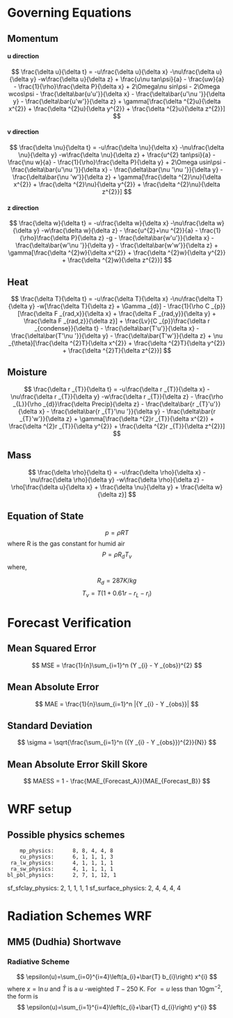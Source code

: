 # Governing Equations
## Momentum
#### u direction
$$ \frac{\delta u}{\delta t} = -u\frac{\delta u}{\delta x} -\nu\frac{\delta u}{\delta y} -w\frac{\delta u}{\delta z} + \frac{u\nu tan\psi}{a} - \frac{uw}{a} - \frac{1}{\rho}\frac{\delta P}{\delta x} + 2\Omega\nu sin\psi - 2\Omega wcos\psi - \frac{\delta\bar{u'u'}}{\delta x} - \frac{\delta\bar{u'\nu '}}{\delta y} - \frac{\delta\bar{u'w'}}{\delta z} + \gamma[\frac{\delta ^{2}u}{\delta x^{2}} + \frac{\delta ^{2}u}{\delta y^{2}} + \frac{\delta ^{2}u}{\delta z^{2}}]  $$
#### v direction
$$ \frac{\delta \nu}{\delta t} = -u\frac{\delta \nu}{\delta x} -\nu\frac{\delta \nu}{\delta y} -w\frac{\delta \nu}{\delta z} + \frac{u^{2} tan\psi}{a} - \frac{\nu w}{a} - \frac{1}{\rho}\frac{\delta P}{\delta y} + 2\Omega usin\psi - \frac{\delta\bar{u'\nu '}}{\delta x} - \frac{\delta\bar{\nu '\nu '}}{\delta y} - \frac{\delta\bar{\nu 'w'}}{\delta z} + \gamma[\frac{\delta ^{2}\nu}{\delta x^{2}} + \frac{\delta ^{2}\nu}{\delta y^{2}} + \frac{\delta ^{2}\nu}{\delta z^{2}}]  $$

#### z direction
$$ \frac{\delta w}{\delta t} = -u\frac{\delta w}{\delta x} -\nu\frac{\delta w}{\delta y} -w\frac{\delta w}{\delta z} - \frac{u^{2}+\nu ^{2}}{a} - \frac{1}{\rho}\frac{\delta P}{\delta z} -g - \frac{\delta\bar{w'u'}}{\delta x} - \frac{\delta\bar{w'\nu '}}{\delta y} - \frac{\delta\bar{w'w'}}{\delta z} + \gamma[\frac{\delta ^{2}w}{\delta x^{2}} + \frac{\delta ^{2}w}{\delta y^{2}} + \frac{\delta ^{2}w}{\delta z^{2}}]  $$

## Heat
$$ \frac{\delta T}{\delta t} = -u\frac{\delta T}{\delta x} -\nu\frac{\delta T}{\delta y} -w[\frac{\delta T}{\delta z} + \Gamma _{d}] - \frac{1}{\rho C _{p}}[\frac{\delta F _{rad,x}}{\delta x} + \frac{\delta F _{rad,y}}{\delta y} + \frac{\delta F _{rad,z}}{\delta z}] + \frac{Lv}{C _{p}}\frac{\delta r _{condense}}{\delta t} - \frac{\delta\bar{T'u'}}{\delta x} - \frac{\delta\bar{T'\nu '}}{\delta y} - \frac{\delta\bar{T'w'}}{\delta z} + \nu _{\theta}[\frac{\delta ^{2}T}{\delta x^{2}} + \frac{\delta ^{2}T}{\delta y^{2}} + \frac{\delta ^{2}T}{\delta z^{2}}] $$

## Moisture
$$ \frac{\delta r _{T}}{\delta t} = -u\frac{\delta r _{T}}{\delta x} -\nu\frac{\delta r _{T}}{\delta y} -w\frac{\delta r _{T}}{\delta z} - \frac{\rho _{L}}{\rho _{d}}\frac{\delta Precip}{\delta z} - \frac{\delta\bar{r _{T}'u'}}{\delta x} - \frac{\delta\bar{r _{T}'\nu '}}{\delta y} - \frac{\delta\bar{r _{T}'w'}}{\delta z} + \gamma[\frac{\delta ^{2}r _{T}}{\delta x^{2}} + \frac{\delta ^{2}r _{T}}{\delta y^{2}} + \frac{\delta ^{2}r _{T}}{\delta z^{2}}] $$ 

## Mass
$$ \frac{\delta \rho}{\delta t} = -u\frac{\delta \rho}{\delta x} -\nu\frac{\delta \rho}{\delta y} -w\frac{\delta \rho}{\delta z} - \rho[\frac{\delta u}{\delta x} + \frac{\delta \nu}{\delta y} + \frac{\delta w}{\delta z}] $$

## Equation of State
$$ p = \rho RT $$ where R is the gas constant for humid air
$$ P = \rho R _{d}T _{\nu} $$
where, 

$$ R_{d} = 287 K/kg $$
$$ T_{\nu} = T(1 + 0.61r - r_{L} -r_{i}) $$

# Forecast Verification
## Mean Squared Error
$$ MSE = \frac{1}{n}\sum_{i=1}^n (Y _{i} - Y _{obs})^{2} $$

## Mean Absolute Error
$$ MAE = \frac{1}{n}\sum_{i=1}^n |{Y _{i} - Y _{obs}}| $$

## Standard Deviation
$$ \sigma = \sqrt{\frac{\sum_{i=1}^n ({Y _{i} - Y _{obs}})^{2}}{N}} $$

## Mean Absolute Error Skill Skore
$$ MAESS = 1 - \frac{MAE_{Forecast_A}}{MAE_{Forecast_B}} $$

# WRF setup
## Possible physics schemes
        mp_physics:      8, 8, 4, 4, 8
        cu_physics:      6, 1, 1, 1, 3
     ra_lw_physics:      4, 1, 1, 1, 1
     ra_sw_physics:      4, 1, 1, 1, 1
    bl_pbl_physics:      2, 7, 1, 12, 1
 sf_sfclay_physics:      2, 1, 1, 1, 1
sf_surface_physics:      2, 4, 4, 4, 4


# Radiation Schemes WRF

## MM5 (Dudhia) Shortwave
### Radiative Scheme

$$
\epsilon(u)=\sum_{i=0}^{i=4}\left(a_{i}+\bar{T} b_{i}\right) x^{i}
$$
where $x=\ln u$ and $\bar{T}$ is a $u$ -weighted $T-250$ K. For $=u$ less than $10 \mathrm{g} \mathrm{m}^{-2},$ the form is
$$
\epsilon(u)=\sum_{i=1}^{i=4}\left(c_{i}+\bar{T} d_{i}\right) y^{i}
$$


